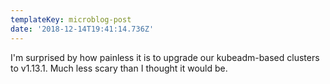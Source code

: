 ```yaml
---
templateKey: microblog-post
date: '2018-12-14T19:41:14.736Z'
---
```


I'm surprised by how painless it is to upgrade our kubeadm-based clusters to v1.13.1. Much less scary than I thought it would be.

